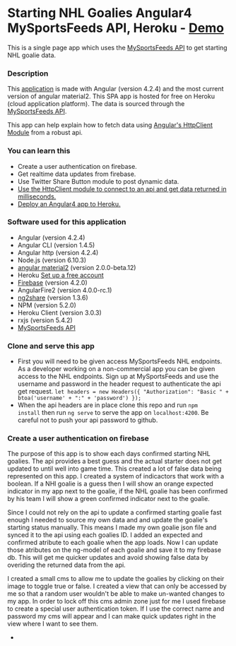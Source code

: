 # Starting NHL Goalies Angular4 MySportsFeeds API, Heroku - <a href="https://nhl-starting-goalies-angular.herokuapp.com/">Demo</a> 
This is a single page app which uses the [MySportsFeeds API](https://www.mysportsfeeds.com/data-feeds/api-docs/#) to get starting NHL goalie data. 

### Description
This [application](https://nhl-starting-goalies-angular.herokuapp.com/) is made with Angular (version 4.2.4) and the most current version of angular material2. This SPA app is hosted for free on Heroku (cloud application platform). The data is sourced through the [MySportsFeeds API](https://www.mysportsfeeds.com/data-feeds/api-docs/#).

This app can help explain how to fetch data using [Angular's HttpClient Module](https://angular.io/guide/http) from a robust api.  

### You can learn this
* Create a user authentication on firebase.
* Get realtime data updates from firebase. 
* Use Twitter Share Button module to post dynamic data.    
* [Use the HttpClient module to connect to an api and get data returned in milliseconds.](https://www.ianposton.com/angular4-httpclient/)
* [Deploy an Angular4 app to Heroku.](https://www.ianposton.com/angular4-deploy-to-heroku/) 

### Software used for this application
* Angular (version 4.2.4) 
* Angular CLI (version 1.4.5)
* Angular http (version 4.2.4)
* Node.js (version 6.10.3)     
* [angular material2](https://github.com/angular/material2) (version 2.0.0-beta.12)
* Heroku [Set up a free account ](https://www.heroku.com/)
* [Firebase](https://firebase.google.com/) (version 4.2.0) 
* AngularFire2 (version 4.0.0-rc.1)
* [ng2share](https://github.com/cedvdb/ng2share) (version 1.3.6) 
* NPM (version 5.2.0)
* Heroku Client (version 3.0.3)
* rxjs (version 5.4.2)
* [MySportsFeeds API](https://www.mysportsfeeds.com/data-feeds/api-docs/#)

### Clone and serve this app
* First you will need to be given access MySportsFeeds NHL endpoints. As a developer working on a non-commercial app you can be given access to the NHL endpoints. Sign up at MySportsFeeds and use the username and password in the header request to authenticate the api get request. `let headers = new Headers({ "Authorization": "Basic " + btoa('username' + ":" + 'password') });`
* When the api headers are in place clone this repo and run <code>npm install</code> then run <code>ng serve</code> to serve the app on `localhost:4200`. Be careful not to push your api password to github.

### Create a user authentication on firebase
The purpose of this app is to show each days confirmed starting NHL goalies. The api provides a best guess and the actual starter does not get updated to until well into game time. This created a lot of false data being represented on this app. I created a system of indicactors that work with a boolean. If a NHl goalie is a guess then I will show an  orange expected indicator in my app next to the goalie, if the NHL goalie has been confirmed by his team I will show a green confirmed indicator next to the goalie. 

Since I could not rely on the api to update a confirmed starting goalie fast enough I needed to source my own data and and update the goalie's starting status manually. This means I made my own goalie json file and synced it to the api using each goalies ID. I added an expected and confirmed atribute to each goalie when the app loads. Now I can update those atributes on the ng-model of each goalie and save it to my firebase db. This will get me quicker updates and avoid showing false data by overiding the returned data from the api. 

I created a small cms to allow me to update the goalies by clicking on their image to toggle true or false. I created a view that can only be accessed by me so that a random user wouldn't be able to make un-wanted changes to my app. In order to lock off this cms admin zone just for me I used firebase to create a special user authentication token. If I use the correct name and password my cms will appear and I can make quick updates right in the view where I want to see them.

*  




